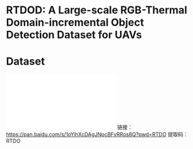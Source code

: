 # RTDOD: A Large-scale RGB-Thermal Domain-incremental Object Detection Dataset for UAVs
# Dataset 
![image](./docs/samples.pdf)
链接：https://pan.baidu.com/s/1oYihXcDAgJNpcBFvRRos8Q?pwd=RTDO 
提取码：RTDO
